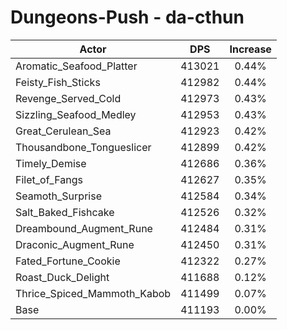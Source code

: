 # Dungeons-Push - da-cthun
| Actor | DPS | Increase |
|---|:---:|:---:|
|Aromatic_Seafood_Platter|413021|0.44%|
|Feisty_Fish_Sticks|412982|0.44%|
|Revenge_Served_Cold|412973|0.43%|
|Sizzling_Seafood_Medley|412953|0.43%|
|Great_Cerulean_Sea|412923|0.42%|
|Thousandbone_Tongueslicer|412899|0.42%|
|Timely_Demise|412686|0.36%|
|Filet_of_Fangs|412627|0.35%|
|Seamoth_Surprise|412584|0.34%|
|Salt_Baked_Fishcake|412526|0.32%|
|Dreambound_Augment_Rune|412484|0.31%|
|Draconic_Augment_Rune|412450|0.31%|
|Fated_Fortune_Cookie|412322|0.27%|
|Roast_Duck_Delight|411688|0.12%|
|Thrice_Spiced_Mammoth_Kabob|411499|0.07%|
|Base|411193|0.00%|
